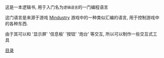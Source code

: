 这是一本逻辑书, 用于入门名为`逻辑语言`的一门编程语言

这门语言是来源于游戏 [Mindustry] 游戏中的一种类似汇编的语言,
用于控制游戏中的各种东西.

由于其可以和 '显示屏' '信息板' '按钮' '炮台' 等交互, 所以可以制作一些交互式工具

[目录](./pages/README.md)

[Mindustry]: https://github.com/Anuken/Mindustry
